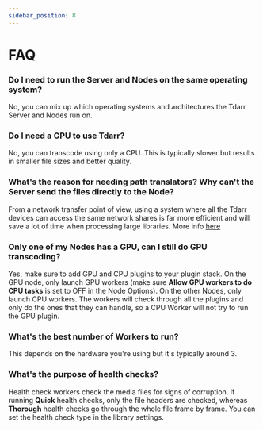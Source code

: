 ```yaml
---
sidebar_position: 8
---
```


# FAQ

### Do I need to run the Server and Nodes on the same operating system?

No, you can mix up which operating systems and architectures the Tdarr Server and Nodes run on.

### Do I need a GPU to use Tdarr?

No, you can transcode using only a CPU. This is typically slower but results in smaller file sizes and better quality.

### What's the reason for needing path translators? Why can't the Server send the files directly to the Node?

From a network transfer point of view, using a system where all the Tdarr devices can access the same network shares is far more efficient and will save a lot of time when processing large libraries. More info [here](https://github.com/HaveAGitGat/Tdarr/issues/286#issuecomment-767598515)

### Only one of my Nodes has a GPU, can I still do GPU transcoding?

Yes, make sure to add GPU and CPU plugins to your plugin stack. On the GPU node, only launch GPU workers (make sure **Allow GPU workers to do CPU tasks** is set to OFF in the Node Options). On the other Nodes, only launch CPU workers. The workers will check through all the plugins and only do the ones that they can handle, so a CPU Worker will not try to run the GPU plugin.

### What's the best number of Workers to run?

This depends on the hardware you're using but it's typically around 3.

### What's the purpose of health checks?

Health check workers check the media files for signs of corruption. If running **Quick** health checks, only the file headers are checked, whereas **Thorough** health checks go through the whole file frame by frame. You can set the health check type in the library settings.